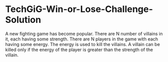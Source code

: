 # TechGiG-Win-or-Lose-Challenge-Solution
A new fighting game has become popular. There are N number of villains in it, each having some strength. There are N players in the game with each having some energy. The energy is used to kill the villains. A villain can be killed only if the energy of the player is greater than the strength of the villain. 
